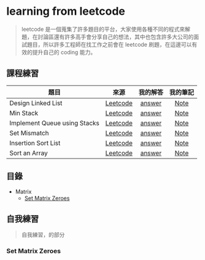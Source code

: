 # learning from leetcode 
> leetcode 是一個蒐集了許多題目的平台，大家使用各種不同的程式來解題，在討論區還有許多高手會分享自己的想法，其中也包含許多大公司的面試題目，所以許多工程師在找工作之前會在 leetcode 刷題，在這邊可以有效的提升自己的 coding 能力。

## 課程練習
|題目|來源|我的解答|我的筆記|
|-|:-:|:-:|:-:|
|Design Linked List|[Leetcode](https://leetcode.com/problems/design-linked-list/)|[answer](Design%20Linked%20List.py)|[Note](https://github.com/aaron1aaron2/my-learning-note/blob/master/week2)
|Min Stack|[Leetcode](https://leetcode.com/problems/min-stack/)|[answer](Min%20Stack.py)|[Note](https://github.com/aaron1aaron2/my-learning-note/tree/master/week3)
|Implement Queue using Stacks|[Leetcode](https://leetcode.com/problems/implement-queue-using-stacks/)|[answer](Implement%20Queue%20using%20Stacks.py)|[Note](https://github.com/aaron1aaron2/my-learning-note/tree/master/week3)
|Set Mismatch|[Leetcode](https://leetcode.com/problems/set-mismatch/)|[answer](Set%20Mismatch.py)|[Note](https://github.com/aaron1aaron2/my-learning-note/blob/master/week4/readme.md#set)
|Insertion Sort List|[Leetcode](https://leetcode.com/problems/insertion-sort-list/)|[answer](Insertion%20Sort%20List.py)|[Note](https://github.com/aaron1aaron2/my-learning-note/tree/master/week4)
|Sort an Array|[Leetcode](https://leetcode.com/problems/sort-an-array/)|[answer](https://github.com/aaron1aaron2/my-learning-note/blob/master/week5/Quick%20Sort.ipynb)|[Note](https://github.com/aaron1aaron2/my-learning-note/tree/master/week5)
## 目錄
- Matrix
  - [Set Matrix Zeroes](#set-matrix-zeroes)

## 自我練習
> 自我練習，的部分
### Set Matrix Zeroes
